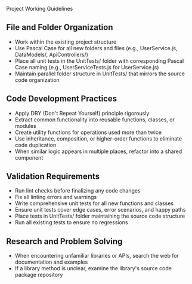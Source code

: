 Project Working Guidelines

## File and Folder Organization
- Work within the existing project structure
- Use Pascal Case for all new folders and files (e.g., UserService.js, DataModels/, ApiControllers/)
- Place all unit tests in the UnitTests/ folder with corresponding Pascal Case naming (e.g., UserServiceTests.js for UserService.js)
- Maintain parallel folder structure in UnitTests/ that mirrors the source code organization

## Code Development Practices
- Apply DRY (Don't Repeat Yourself) principle rigorously
- Extract common functionality into reusable functions, classes, or modules
- Create utility functions for operations used more than twice
- Use inheritance, composition, or higher-order functions to eliminate code duplication
- When similar logic appears in multiple places, refactor into a shared component

## Validation Requirements
- Run lint checks before finalizing any code changes
- Fix all linting errors and warnings
- Write comprehensive unit tests for all new functions and classes
- Ensure unit tests cover edge cases, error scenarios, and happy paths
- Place tests in UnitTests/ folder maintaining the source code structure
- Run all existing tests to ensure no regressions

## Research and Problem Solving
- When encountering unfamiliar libraries or APIs, search the web for documentation and examples
- If a library method is unclear, examine the library's source code package repository

